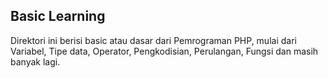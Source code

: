 ## Basic Learning

Direktori ini berisi basic atau dasar dari Pemrograman PHP, mulai dari Variabel, Tipe data, Operator, Pengkodisian, Perulangan, Fungsi dan masih banyak lagi.
